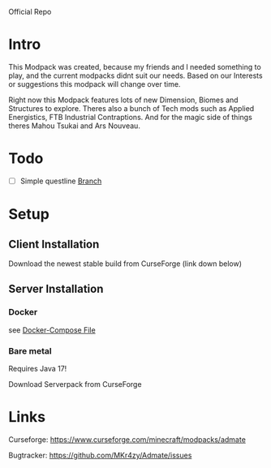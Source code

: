 Official Repo

# Intro
This Modpack was created, because my friends and I needed something to play, and the current modpacks didnt suit our needs. Based on our Interests or suggestions this modpack will change over time.

Right now this Modpack features lots of new Dimension, Biomes and Structures to explore. Theres also a bunch of Tech mods such as Applied Energistics, FTB Industrial Contraptions. And for the magic side of things theres Mahou Tsukai and Ars Nouveau.


# Todo

- [ ] Simple questline [Branch](https://github.com/MKr4zy/Admate/tree/questline)

# Setup

## Client Installation 
Download the newest stable build from CurseForge (link down below)

## Server Installation

### Docker
see [Docker-Compose File](docker-compose.yml)

### Bare metal
Requires Java 17!

Download Serverpack from CurseForge


# Links
Curseforge: https://www.curseforge.com/minecraft/modpacks/admate

Bugtracker: https://github.com/MKr4zy/Admate/issues
